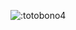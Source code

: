 ![:totobono4](https://count.getloli.com/@totobono4?name=totobono4&theme=rule34&padding=7&offset=0&align=top&scale=1&pixelated=1&darkmode=auto)

<!--
**totobono4/totobono4** is a ✨ _special_ ✨ repository because its `README.md` (this file) appears on your GitHub profile.

Here are some ideas to get you started:

- 🔭 I’m currently working on ...
- 🌱 I’m currently learning ...
- 👯 I’m looking to collaborate on ...
- 🤔 I’m looking for help with ...
- 💬 Ask me about ...
- 📫 How to reach me: ...
- 😄 Pronouns: ...
- ⚡ Fun fact: ...
-->
